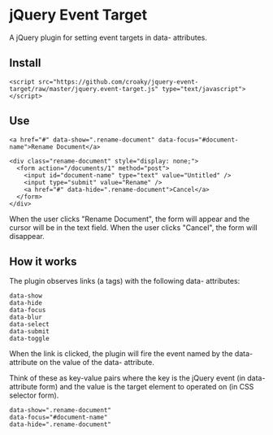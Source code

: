 jQuery Event Target
===================

A jQuery plugin for setting event targets in data- attributes.

Install
-------

    <script src="https://github.com/croaky/jquery-event-target/raw/master/jquery.event-target.js" type="text/javascript"></script>

Use
---

    <a href="#" data-show=".rename-document" data-focus="#document-name">Rename Document</a>

    <div class="rename-document" style="display: none;">
      <form action="/documents/1" method="post">
        <input id="document-name" type="text" value="Untitled" />
        <input type="submit" value="Rename" />
        <a href="#" data-hide=".rename-document">Cancel</a>
      </form>
    </div>

When the user clicks "Rename Document", the form will appear and the cursor will be in the text field. When the user clicks "Cancel", the form will disappear.

How it works
------------

The plugin observes links (a tags) with the following data- attributes:

    data-show
    data-hide
    data-focus
    data-blur
    data-select
    data-submit
    data-toggle

When the link is clicked, the plugin will fire the event named by the data- attribute on the value of the data- attribute.

Think of these as key-value pairs where the key is the jQuery event (in data- attribute form) and the value is the target element to operated on (in CSS selector form).

    data-show=".rename-document"
    data-focus="#document-name"
    data-hide=".rename-document"
